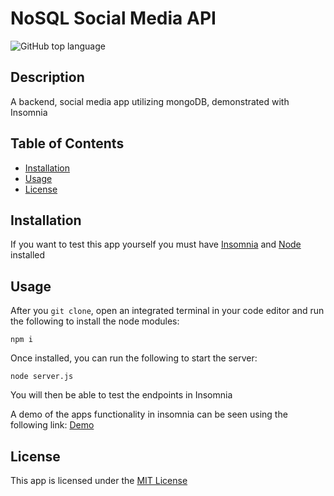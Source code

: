 # NoSQL Social Media API

![GitHub top language](https://img.shields.io/github/languages/top/tooboi/NoSQL-Social-Media-API)

## Description

A backend, social media app utilizing mongoDB, demonstrated with Insomnia

## Table of Contents

- [Installation](#installation)
- [Usage](#usage)
- [License](#license)

## Installation

If you want to test this app yourself you must have [Insomnia](https://insomnia.rest/) and [Node](https://nodejs.org/en/) installed

## Usage

After you `git clone`, open an integrated terminal in your code editor and run the following to install the node modules:

```
npm i
```

Once installed, you can run the following to start the server:

```
node server.js
```

You will then be able to test the endpoints in Insomnia

A demo of the apps functionality in insomnia can be seen using the following link: [Demo](https://drive.google.com/file/d/1HnOIO6vBxm1xOLFFoXCZ5hF-sRgqFaEx/view)

## License

This app is licensed under the [MIT License](./LICENSE)
